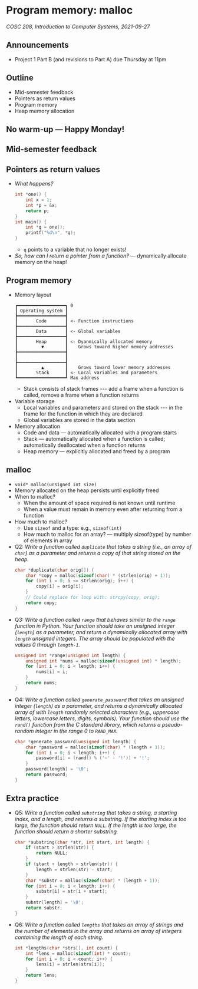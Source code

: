 # Program memory: malloc
_COSC 208, Introduction to Computer Systems, 2021-09-27_

## Announcements
* Project 1 Part B (and revisions to Part A) due Thursday at 11pm

## Outline
* Mid-semester feedback
* Pointers as return values
* Program memory
* Heap memory allocation

## No warm-up — Happy Monday!

## Mid-semester feedback

## Pointers as return values
* _What happens?_
    ```C
    int *one() {
        int x = 1;
        int *p = &x;
        return p;
    }
    int main() {
        int *q = one();
        printf("%d\n", *q);
    }
    ```  
    * `q` points to a variable that no longer exists!
* _So, how can I return a pointer from a function?_ — dynamically allocate memory on the heap!

## Program memory
* Memory layout
    ```
    ┏━━━━━━━━━━━━━━━━━━┓ 0
    ┃ Operating system ┃
    ┣━━━━━━━━━━━━━━━━━━┫
    ┃       Code       ┃ <- Function instructions
    ┣━━━━━━━━━━━━━━━━━━┫
    ┃       Data       ┃ <- Global variables
    ┣━━━━━━━━━━━━━━━━━━┫
    ┃       Heap       ┃ <- Dyanmically allocated memory
    ┃         ▼        ┃    Grows toward higher memory addresses
    ┣━━━━━━━━━━━━━━━━━━┫    
    ┃                  ┃
    ┣━━━━━━━━━━━━━━━━━━┫ 
    ┃         ▲        ┃    Grows toward lower memory addresses
    ┃       Stack      ┃ <- Local variables and parameters
    ┗━━━━━━━━━━━━━━━━━━┛ Max address
    ```
    * Stack consists of stack frames --- add a frame when a function is called, remove a frame when a function returns
* Variable storage
    * Local variables and parameters and stored on the stack --- in the frame for the function in which they are declared
    * Global variables are stored in the data section
* Memory allocation
    * Code and data — automatically allocated with a program starts
    * Stack — automatically allocated when a function is called; automatically deallocated when a function returns
    * Heap memory — explicitly allocated and freed by a program

## malloc
* `void* malloc(unsigned int size)`
* Memory allocated on the heap persists until explicitly freed
* When to malloc?
    * When the amount of space required is not known until runtime
    * When a value must remain in memory even after returning from a function
* How much to malloc?
    * Use `sizeof` and a type: e.g., `sizeof(int)`
    * How much to malloc for an array? — multiply sizeof(type) by number of elements in array
* Q2: _Write a function called `duplicate` that takes a string (i.e., an array of `char`) as a parameter and returns a copy of that string stored on the heap._
    ```C
    char *duplicate(char orig[]) {
        char *copy = malloc(sizeof(char) * (strlen(orig) + 1));
        for (int i = 0; i <= strlen(orig); i++) {
            copy[i] = orig[i];
        }
        // Could replace for loop with: strcpy(copy, orig);
        return copy;
    }
    ```
* Q3: _Write a function called `range` that behaves similar to the `range` function in Python. Your function should take an unsigned integer (`length`) as a parameter, and return a dynamically allocated array with `length` unsigned integers. The array should be populated with the values 0 through `length-1`._
    ```C
    unsigned int *range(unsigned int length) {
        unsigned int *nums = malloc(sizeof(unsigned int) * length);
        for (int i = 0; i < length; i++) {
            nums[i] = i;
        }
        return nums;
    }
    ```
* Q4: _Write a function called `generate_password` that takes an unsigned integer (`length`) as a parameter, and returns a dynamically allocated array of with `length` randomly selected characters (e.g., uppercase letters, lowercase letters, digits, symbols). Your function should use the `rand()` function from the C standard library, which returns a pseudo-random integer in the range 0 to `RAND_MAX`._
    ```C
    char *generate_password(unsigned int length) {
        char *password = malloc(sizeof(char) * (length + 1));
        for (int i = 0; i < length; i++) {
            password[i] = (rand() % ('~' - '!')) + '!';
        }
        password[length] = '\0';
        return password;
    }
    ```

## Extra practice
* Q5: _Write a function called `substring` that takes a string, a starting index, and a length, and returns a substring. If the starting index is too large, the function should return `NULL`. If the length is too large, the function should return a shorter substring._
    ```C
    char *substring(char *str, int start, int length) {
        if (start > strlen(str)) {
            return NULL;
        }
        if (start + length > strlen(str)) {
            length = strlen(str) - start;
        }
        char *substr = malloc(sizeof(char) * (length + 1));
        for (int i = 0; i < length; i++) {
            substr[i] = str[i + start];
        }
        substr[length] = '\0';
        return substr;
    }
    ```
* Q6: _Write a function called `lengths` that takes an array of strings and the number of elements in the array and returns an array of integers containing the length of each string._
    ```C
    int *lengths(char *strs[], int count) {
        int *lens = malloc(sizeof(int) * count);
        for (int i = 0; i < count; i++) {
            lens[i] = strlen(strs[i]);
        }
        return lens;
    }
    ```